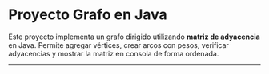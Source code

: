 # Proyecto Grafo en Java

Este proyecto implementa un grafo dirigido utilizando **matriz de adyacencia** en Java. Permite agregar vértices, crear arcos con pesos, verificar adyacencias y mostrar la matriz en consola de forma ordenada.

---
